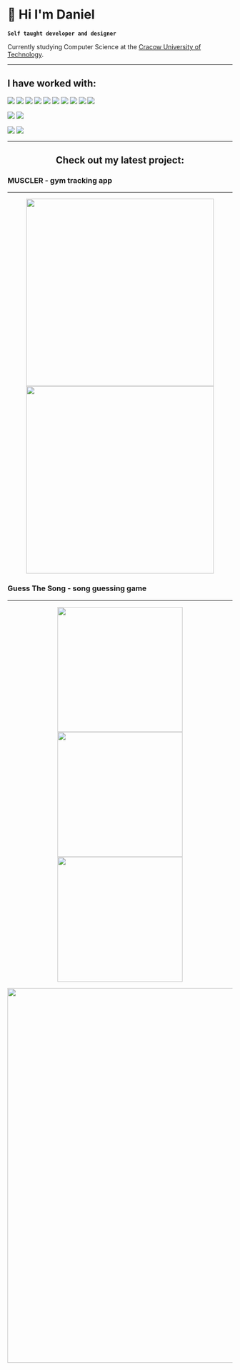 # 🚀 Hi I'm Daniel

**`Self taught developer and designer`**

Currently studying Computer Science at the <a href="https://www.pk.edu.pl/">Cracow University of Technology</a>.

---

## I have worked with:

<p>
<img src="https://img.shields.io/badge/javascript-%23323330.svg?style=for-the-badge&logo=javascript&logoColor=%23F7DF1E">
<img src="https://img.shields.io/badge/typescript-%23007ACC.svg?style=for-the-badge&logo=typescript&logoColor=white">
<img src="https://img.shields.io/badge/react-%2320232a.svg?style=for-the-badge&logo=react&logoColor=%2361DAFB">
<img src="https://img.shields.io/badge/Next-black?style=for-the-badge&logo=next.js&logoColor=white">
<img src="https://img.shields.io/badge/html5-%23E34F26.svg?style=for-the-badge&logo=html5&logoColor=white">
<img src="https://img.shields.io/badge/css3-%231572B6.svg?style=for-the-badge&logo=css3&logoColor=white">
<img src="https://img.shields.io/badge/tailwindcss-%2338B2AC.svg?style=for-the-badge&logo=tailwind-css&logoColor=white">
<img src="https://img.shields.io/badge/react_native-%2320232a.svg?style=for-the-badge&logo=react&logoColor=%2361DAFB">
<img src="https://img.shields.io/badge/node.js-6DA55F?style=for-the-badge&logo=node.js&logoColor=white">
<img src="https://img.shields.io/badge/express.js-%23404d59.svg?style=for-the-badge&logo=express&logoColor=%2361DAFB">
</p>

<p>
<img src="https://img.shields.io/badge/MongoDB-%234ea94b.svg?style=for-the-badge&logo=mongodb&logoColor=white">
<img src="https://img.shields.io/badge/mysql-%2300f.svg?style=for-the-badge&logo=mysql&logoColor=white">
</p>

<p>
<img src="https://img.shields.io/badge/vercel-%23000000.svg?style=for-the-badge&logo=vercel&logoColor=white">
<img src="https://img.shields.io/badge/planetscale-%23000000.svg?style=for-the-badge&logo=planetscale&logoColor=white">
</p>

---

<h2 align="center">Check out my latest project:</h2>

### MUSCLER - gym tracking app

---

<p float="left" align="middle">
    <a href="https://muscler.vercel.app/">
        <img style="widht: 100px" src="https://muscler.vercel.app/_next/image?url=%2F_next%2Fstatic%2Fmedia%2F21shots_so.bb90544f.png&w=1200&q=100" width="420">
    </a>
     <a href="https://muscler.vercel.app/">
        <img style="widht: 100px" src="https://muscler.vercel.app/_next/image?url=%2F_next%2Fstatic%2Fmedia%2F125shots_so.e02ab8e8.png&w=1080&q=100" width="420">
    </a>
</p>

### Guess The Song - song guessing game

---

<p float="left" align="middle">
    <a href="https://guessthesong.vercel.app">
        <img style="widht: 100px" src="https://guessthesong.vercel.app/preview/1.png" width="280">
    </a>
     <a href="https://guessthesong.vercel.app">
        <img style="widht: 100px" src="https://guessthesong.vercel.app/preview/2.png" width="280">
    </a>
    <a href="https://guessthesong.vercel.app">
        <img style="widht: 100px" src="https://guessthesong.vercel.app/preview/3.png" width="280">
    </a>
</p>
<p float="left" align="middle">
     <a href="https://guessthesong.vercel.app">
        <img style="widht: 100px" src="https://guessthesong.vercel.app/preview/4.png" width="840">
    </a>
</p>
